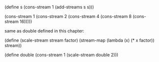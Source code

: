 (define s (cons-stream 1 (add-streams s s)))

(cons-stream 1 (cons-stream 2 (cons-stream 4 (cons-stream 8 (cons-stream 16)))))

same as double defined in this chapter:

(define (scale-stream stream factor) (stream-map (lambda (x) (* x factor)) stream))

(define double
  (cons-stream 1 (scale-stream double 2)))
